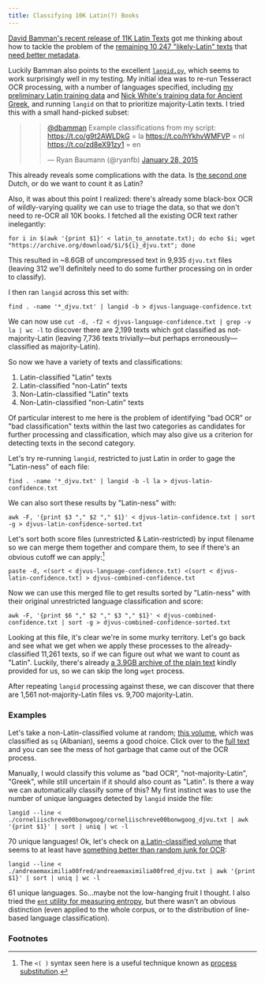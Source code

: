 ```yaml
---
title: Classifying 10K Latin(?) Books
---
```


[David Bamman's recent release of 11K Latin Texts](http://www.cs.cmu.edu/~dbamman/latin.html) got me thinking about how to tackle the problem of the [remaining 10,247 "likely-Latin" texts](https://github.com/dbamman/latin-texts/tree/master/metadata) that [need better metadata](http://chronicle.com/article/Googles-Book-Search-A/48245/).

Luckily Bamman also points to the excellent [`langid.py`](https://github.com/saffsd/langid.py), which seems to work surprisingly well in my testing. My initial idea was to re-run Tesseract OCR processing, with a number of languages specified, including [my preliminary Latin training data](https://ryanfb.github.io/latinocr/) and [Nick White's training data for Ancient Greek](http://ancientgreekocr.org/), and running `langid` on that to prioritize majority-Latin texts. I tried this with a small hand-picked subset:

> <blockquote class="twitter-tweet" data-conversation="none" lang="en"><p><a href="https://twitter.com/dbamman">@dbamman</a> Example classifications from my script:&#10;<a href="https://t.co/g9t2AWLDkG">https://t.co/g9t2AWLDkG</a> = la&#10;<a href="https://t.co/hYkhvWMFVP">https://t.co/hYkhvWMFVP</a> = nl&#10;<a href="https://t.co/zd8eX91zy1">https://t.co/zd8eX91zy1</a> = en</p>&mdash; Ryan Baumann (@ryanfb) <a href="https://twitter.com/ryanfb/status/560518429653102593">January 28, 2015</a></blockquote>
<script async src="//platform.twitter.com/widgets.js" charset="utf-8"></script>

This already reveals some complications with the data. Is [the second one](https://archive.org/details/corpusdocumento00frgoog) Dutch, or do we want to count it as Latin? 

Also, it was about this point I realized: there's already some black-box OCR of wildly-varying quality we can use to triage the data, so that we don't need to re-OCR all 10K books. I fetched all the existing OCR text rather inelegantly:

    for i in $(awk '{print $1}' < latin_to_annotate.txt); do echo $i; wget "https://archive.org/download/$i/${i}_djvu.txt"; done

This resulted in ~8.6GB of uncompressed text in 9,935 `djvu.txt` files (leaving 312 we'll definitely need to do some further processing on in order to classify).

I then ran `langid` across this set with:

    find . -name '*_djvu.txt' | langid -b > djvus-language-confidence.txt

We can now use `cut -d, -f2 < djvus-language-confidence.txt | grep -v la | wc -l` to discover there are 2,199 texts which got classified as not-majority-Latin (leaving 7,736 texts trivially—but perhaps erroneously—classified as majority-Latin).

So now we have a variety of texts and classifications:

 1. Latin-classified "Latin" texts
 2. Latin-classified "non-Latin" texts
 3. Non-Latin-classified "Latin" texts
 4. Non-Latin-classified "non-Latin" texts

Of particular interest to me here is the problem of identifying "bad OCR" or "bad classification" texts within the last two categories as candidates for further processing and classification, which may also give us a criterion for detecting texts in the second category.

Let's try re-running `langid`, restricted to just Latin in order to gage the "Latin-ness" of each file:

    find . -name '*_djvu.txt' | langid -b -l la > djvus-latin-confidence.txt

We can also sort these results by "Latin-ness" with:

    awk -F, '{print $3 "," $2 "," $1}' < djvus-latin-confidence.txt | sort -g > djvus-latin-confidence-sorted.txt

Let's sort both score files (unrestricted & Latin-restricted) by input filename so we can merge them together and compare them, to see if there's an obvious cutoff we can apply:[^substitution]

    paste -d, <(sort < djvus-language-confidence.txt) <(sort < djvus-latin-confidence.txt) > djvus-combined-confidence.txt

Now we can use this merged file to get results sorted by "Latin-ness" with their original unrestricted language classification and score:


    awk -F, '{print $6 "," $2 "," $3 "," $1}' < djvus-combined-confidence.txt | sort -g > djvus-combined-confidence-sorted.txt

Looking at this file, it's clear we're in some murky territory. Let's go back and see what we get when we apply these processes to the already-classified 11,261 texts, so if we can figure out what we want to count as "Latin". Luckily, there's already [a 3.9GB archive of the plain text](https://docs.google.com/uc?id=0B5pGKi0iCsnbZEdHZ3N6d216am8&export=download) kindly provided for us, so we can skip the long `wget` process.

After repeating `langid` processing against these, we can discover that there are 1,561 not-majority-Latin files vs. 9,700 majority-Latin.

### Examples

Let's take a non-Latin-classified volume at random; [this volume](https://archive.org/details/corneliischreve00bonwgoog), which was classified as `sq` (Albanian), seems a good choice. Click over to the [full text](https://archive.org/stream/corneliischreve00bonwgoog/corneliischreve00bonwgoog_djvu.txt) and you can see the mess of hot garbage that came out of the OCR process. 

Manually, I would classify this volume as "bad OCR", "not-majority-Latin", "Greek", while still uncertain if it should also count as "Latin". Is there a way we can automatically classify some of this? My first instinct was to use the number of unique languages detected by `langid` inside the file:

    langid --line < ./corneliischreve00bonwgoog/corneliischreve00bonwgoog_djvu.txt | awk '{print $1}' | sort | uniq | wc -l

70 unique languages! Ok, let's check on [a Latin-classified volume](http://archive.org/details/andreaemaximilia00fred) that seems to at least have [something better than random junk for OCR](https://archive.org/stream/andreaemaximilia00fred/andreaemaximilia00fred_djvu.txt):

    langid --line < ./andreaemaximilia00fred/andreaemaximilia00fred_djvu.txt | awk '{print $1}' | sort | uniq | wc -l

61 unique languages. So…maybe not the low-hanging fruit I thought. I also tried the [`ent` utility for measuring entropy](http://www.fourmilab.ch/random/), but there wasn't an obvious distinction (even applied to the whole corpus, or to the distribution of line-based language classification).

### Footnotes

[^erratic]: Found with `find . -name '*.xml_meta.txt' -exec rm {} \;` to remove `xml_meta.txt` files, then `find . -name '*.txt' | grep -v djvu`.
[^substitution]: The `<( )` syntax seen here is a useful technique known as [process substitution](http://tldp.org/LDP/abs/html/process-sub.html).
